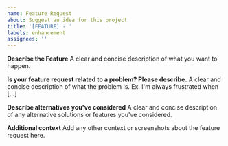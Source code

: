 ```yaml
---
name: Feature Request
about: Suggest an idea for this project
title: '[FEATURE] - '
labels: enhancement
assignees: ''
---
```


**Describe the Feature**
A clear and concise description of what you want to happen.

**Is your feature request related to a problem? Please describe.**
A clear and concise description of what the problem is. Ex. I'm always frustrated when [...]

**Describe alternatives you've considered**
A clear and concise description of any alternative solutions or features you've considered.

**Additional context**
Add any other context or screenshots about the feature request here.
